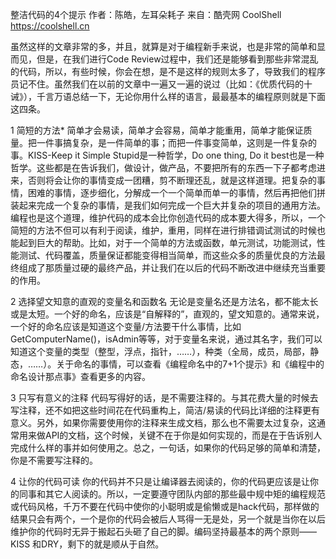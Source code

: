 整洁代码的4个提示
作者：陈皓，左耳朵耗子
来自：酷壳网 CoolShell https://coolshell.cn

虽然这样的文章非常的多，并且，就算是对于编程新手来说，也是非常的简单和显而见，但是，在我们进行Code Review过程中，我们还是能够看到那些非常混乱的代码，所以，有些时候，你会在想，是不是这样的规则太多了，导致我们的程序员记不住。虽然我们在以前的文章中一遍又一遍的说过（比如：《优质代码的十诫》），千言万语总结一下，无论你用什么样的语言，最最基本的编程原则就是下面这四条。

1 简短的方法*
简单才会易读，简单才会容易，简单才能重用，简单才能保证质量。把一件事搞复杂，是一件简单的事；而把一件事变简单，这则是一件复杂的事。KISS-Keep it Simple Stupid是一种哲学，Do one thing, Do it best也是一种哲学。这些都是在告诉我们，做设计，做产品，不要把所有的东西一下子都考虑进来，否则将会让你的事情变成一团糟，剪不断理还乱，就是这样道理。把复杂的事情，困难的事情，逐步细化，分解成一个一个简单而单一的事情，然后再把他们拼装起来完成一个复杂的事情，是我们如何完成一个巨大并复杂的项目的通用方法。
编程也是这个道理，维护代码的成本会比你创造代码的成本要大得多，所以，一个简短的方法不但可以有利于阅读，维护，重用，同样在进行排错调试测试的时候也能起到巨大的帮助。比如，对于一个简单的方法或函数，单元测试，功能测试，性能测试、代码覆盖，质量保证都能变得相当简单，而这些众多的质量优良的方法最终组成了那质量过硬的最终产品，并让我们在以后的代码不断改进中继续充当重要的作用。

2 选择望文知意的直观的变量名和函数名
无论是变量名还是方法名，都不能太长或是太短。一个好的命名，应该是“自解释的”，直观的，望文知意的。通常来说，一个好的命名应该是知道这个变量/方法要干什么事情，比如GetComputerName()，isAdmin等等，对于变量名来说，通过其名字，我们可以知道这个变量的类型（整型，浮点，指针，……），种类（全局，成员，局部，静态，……）。关于命名的事情，可以查看《编程命名中的7+1个提示》和《编程中的命名设计那点事》查看更多的内容。

3 只写有意义的注释
代码写得好的话，是不需要注释的。与其花费大量的时候去写注释，还不如把这些时间花在代码重构上，简洁/易读的代码比详细的注释更有意义。另外，如果你需要使用你的注释来生成文档，那么也不需要太过复杂，这通常用来做API的文档，这个时候，关键不在于你是如何实现的，而是在于告诉别人完成什么样的事并如何使用之。总之，一句话，如果你的代码足够的简单和清楚，你是不需要写注释的。

4 让你的代码可读
你的代码并不只是让编译器去阅读的，你的代码更应该是让你的同事和其它人阅读的。所以，一定要遵守团队内部的那些最中规中矩的编程规范或代码风格，千万不要在代码中使你的小聪明或是偷懒或是hack代码，那样做的结果只会有两个，一个是你的代码会被后人骂得一无是处，另一个就是当你在以后维护你的代码时无异于搬起石头砸了自己的脚。编码坚持最基本的两个原则—— KISS 和DRY，剩下的就是顺从于自然。